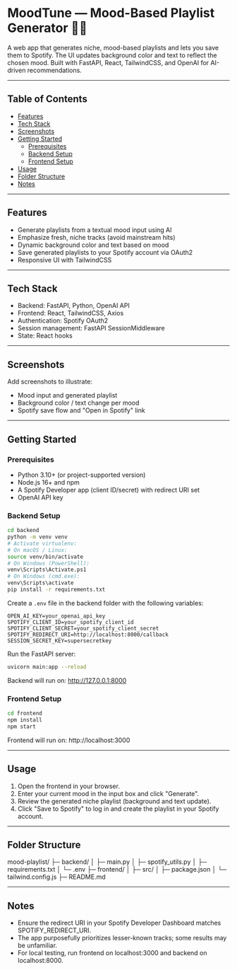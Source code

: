 <!-- ...existing code... -->
# MoodTune — Mood-Based Playlist Generator 🎵✨

A web app that generates niche, mood-based playlists and lets you save them to Spotify. The UI updates background color and text to reflect the chosen mood. Built with FastAPI, React, TailwindCSS, and OpenAI for AI-driven recommendations.

---

## Table of Contents

- [Features](#features)
- [Tech Stack](#tech-stack)
- [Screenshots](#screenshots)
- [Getting Started](#getting-started)
  - [Prerequisites](#prerequisites)
  - [Backend Setup](#backend-setup)
  - [Frontend Setup](#frontend-setup)
- [Usage](#usage)
- [Folder Structure](#folder-structure)
- [Notes](#notes)

---

## Features

- Generate playlists from a textual mood input using AI
- Emphasize fresh, niche tracks (avoid mainstream hits)
- Dynamic background color and text based on mood
- Save generated playlists to your Spotify account via OAuth2
- Responsive UI with TailwindCSS

---

## Tech Stack

- Backend: FastAPI, Python, OpenAI API
- Frontend: React, TailwindCSS, Axios
- Authentication: Spotify OAuth2
- Session management: FastAPI SessionMiddleware
- State: React hooks

---

## Screenshots

Add screenshots to illustrate:
- Mood input and generated playlist
- Background color / text change per mood
- Spotify save flow and "Open in Spotify" link

---

## Getting Started

### Prerequisites

- Python 3.10+ (or project-supported version)
- Node.js 16+ and npm
- A Spotify Developer app (client ID/secret) with redirect URI set
- OpenAI API key

### Backend Setup

```bash
cd backend
python -m venv venv
# Activate virtualenv:
# On macOS / Linux:
source venv/bin/activate
# On Windows (PowerShell):
venv\Scripts\Activate.ps1
# On Windows (cmd.exe):
venv\Scripts\activate
pip install -r requirements.txt
```

Create a `.env` file in the backend folder with the following variables:

```env
OPEN_AI_KEY=your_openai_api_key
SPOTIFY_CLIENT_ID=your_spotify_client_id
SPOTIFY_CLIENT_SECRET=your_spotify_client_secret
SPOTIFY_REDIRECT_URI=http://localhost:8000/callback
SESSION_SECRET_KEY=supersecretkey
```

Run the FastAPI server:

```bash
uvicorn main:app --reload
```

Backend will run on: http://127.0.0.1:8000

### Frontend Setup

```bash
cd frontend
npm install
npm start
```

Frontend will run on: http://localhost:3000

---

## Usage

1. Open the frontend in your browser.
2. Enter your current mood in the input box and click "Generate".
3. Review the generated niche playlist (background and text update).
4. Click "Save to Spotify" to log in and create the playlist in your Spotify account.

---

## Folder Structure

mood-playlist/
├─ backend/
│  ├─ main.py
│  ├─ spotify_utils.py
│  ├─ requirements.txt
│  └─ .env
├─ frontend/
│  ├─ src/
│  ├─ package.json
│  └─ tailwind.config.js
├─ README.md

---

## Notes

- Ensure the redirect URI in your Spotify Developer Dashboard matches SPOTIFY_REDIRECT_URI.
- The app purposefully prioritizes lesser-known tracks; some results may be unfamiliar.
- For local testing, run frontend on localhost:3000 and backend on localhost:8000.

<!-- ...existing code... -->